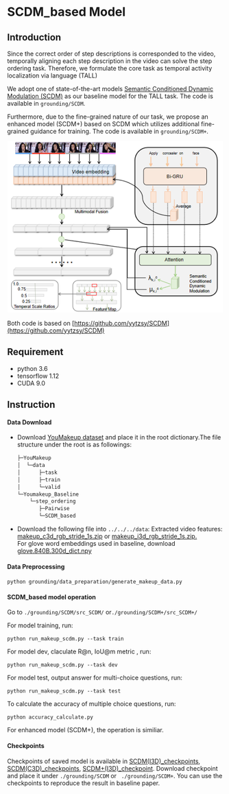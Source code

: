 # SCDM_based Model

## Introduction
Since the correct order of step descriptions is corresponded to the video, temporally aligning each step description in the video can solve the step ordering task. Therefore, we formulate the core task as temporal activity localization via language (TALL)

We adopt one of state-of-the-art models [Semantic Conditioned Dynamic Modulation (SCDM)](https://arxiv.org/abs/1910.14303) as our baseline model for the TALL task. The code is available in ```grounding/SCDM```.

Furthermore, due to the fine-grained nature of our task, we propose an enhanced  model (SCDM+) based on SCDM which utilizes additional fine-grained guidance for training. The code is available in ```grounding/SCDM+```.

<div style="align: center">
<img src="../../pics/SCDM.png">
</div>


Both code is based on [https://github.com/yytzsy/SCDM](https://github.com/yytzsy/SCDM)
## Requirement
- python 3.6 
- tensorflow 1.12
- CUDA 9.0

## Instruction


#### Data Download
- Download [YouMakeup dataset](https://github.com/AIM3-RUC/YouMakeup.git) and place it in the root dictionary.The file structure under the root is as followings:

  ```csharp
  ├─YouMakeup
  │  └─data
  │      ├─task
  │      ├─train
  │      └─valid
  └─Youmakeup_Baseline
      └─step_ordering
         ├─Pairwise
         └─SCDM_based
  ```
- Download the following file into ```../../../data```:
Extracted video features:
[makeup_c3d_rgb_stride_1s.zip](https://drive.google.com/open?id=1gPGEYej70hKM6e-ftXI0RBNzn4AokMJ1) or  [makeup_i3d_rgb_stride_1s.zip.]( https://drive.google.com/open?id=1cT5MKcmSmqS6xC_i2dI2wbJ3n7mdFh7o)\
For glove word embeddings used in baseline, download [glove.840B.300d_dict.npy](https://drive.google.com/open?id=1duGDi-NuC5WtIkknSO5_XViVEqZNS5DD) 

#### Data Preprocessing

```
python grounding/data_preparation/generate_makeup_data.py
```

#### SCDM_based model operation
Go to ```./grounding/SCDM/src_SCDM/``` or```./grounding/SCDM+/src_SCDM+/``` 

For model training, run:

```
python run_makeup_scdm.py --task train
```

For model dev, claculate R@n, IoU@m metric , run:

```
python run_makeup_scdm.py --task dev 
```

For model test, output answer for multi-choice questions, run:

```
python run_makeup_scdm.py --task test
```

To calculate the accuracy of multiple choice questions, run:

```
python accuracy_calculate.py  
```
For enhanced  model (SCDM+), the operation is similiar.

#### Checkpoints
Checkpoints of saved model is available in [SCDM(I3D)_checkpoints](https://drive.google.com/open?id=1P1AMpbY726bESI1NxygH4cZhH5NL4KtY), [SCDM(C3D)_checkpoints](https://drive.google.com/open?id=1HWyMxJPmk6kdBRT63pQaIXvgpx55yyab), [SCDM+(I3D)_checkpoint](https://drive.google.com/open?id=13QMJ5z5PBVkDFkuxxTpAwH5EJumJNITa). Download checkpoint and place it under ```./grounding/SCDM``` or ``` ./grounding/SCDM+```. You can use the checkpoints to reproduce the result in baseline paper.

